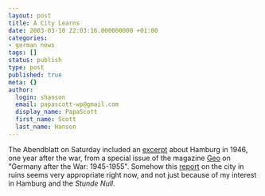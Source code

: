 ```yaml
---
layout: post
title: A City Learns
date: 2003-03-10 22:03:16.000000000 +01:00
categories:
- german news
tags: []
status: publish
type: post
published: true
meta: {}
author:
  login: shanson
  email: papascott-wp@gmail.com
  display_name: PapaScott
  first_name: Scott
  last_name: Hanson
---
```

<p>The Abendblatt on Saturday included an <a title="Hamburg - eine Stadt lernt" href="http://www.abendblatt.de/daten/2003/03/08/131835.html">excerpt</a> about Hamburg in 1946, one year after the war, from a special issue of the magazine <a href="http://www.geo.de/">Geo</a> on "Germany after the War: 1945-1955". Somehow this <a href="http://www.geo.de/GEO/kultur_gesellschaft/geschichte/2003_02_epoche_alltag_in_truemmern/index.html?SDSID=88193100000021047332355">report</a> on the city in ruins seems very appropriate right now, and not just because of my interest in Hamburg and the <em>Stunde Null</em>.</p>
